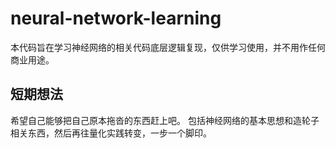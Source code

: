 # neural-network-learning
本代码旨在学习神经网络的相关代码底层逻辑复现，仅供学习使用，并不用作任何商业用途。
## 短期想法
希望自己能够把自己原本拖沓的东西赶上吧。
包括神经网络的基本思想和造轮子相关东西，然后再往量化实践转变，一步一个脚印。
